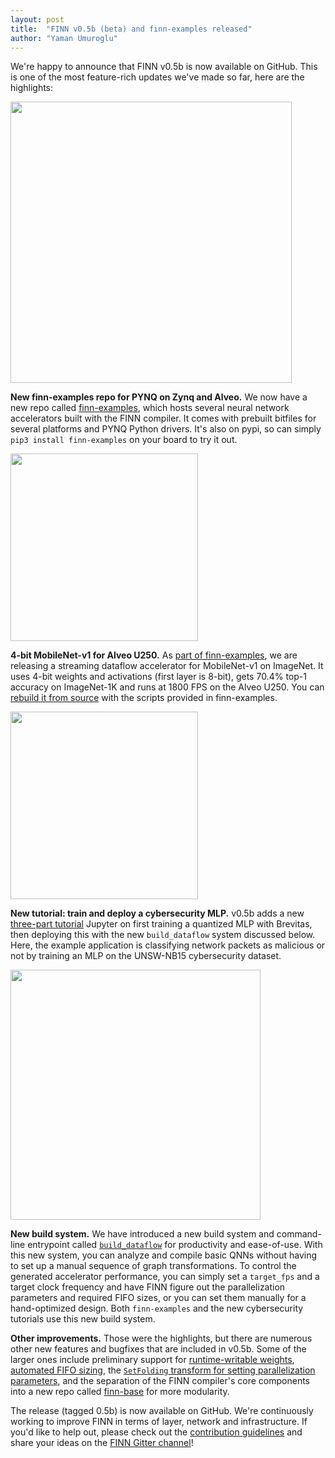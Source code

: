 ```yaml
---
layout: post
title:  "FINN v0.5b (beta) and finn-examples released"
author: "Yaman Umuroglu"
---
```


We're happy to announce that FINN v0.5b is now available on GitHub. This is
one of the most feature-rich updates we've made so far, here are the highlights:

<a href="https://github.com/Xilinx/finn-examples" target="_blank">
<img src="https://xilinx.github.io/finn/img/finn-examples-header.png" width="450" align="center"/>
</a>

**New finn-examples repo for PYNQ on Zynq and Alveo.** We now have a new repo
called [finn-examples](https://github.com/Xilinx/finn-examples), which hosts
several neural network accelerators built with the FINN compiler. It comes with
prebuilt bitfiles for several platforms and PYNQ Python drivers. It's also on
pypi, so can simply `pip3 install finn-examples` on your board to try it out.

<a href="https://github.com/Xilinx/finn-examples/blob/main/finn_examples/notebooks/2_imagenet_with_mobilenet_v1.ipynb" target="_blank">
<img src="https://xilinx.github.io/finn/img/imagenet.jpg" width="300" align="center"/>
</a>

**4-bit MobileNet-v1 for Alveo U250.** As [part of finn-examples](https://github.com/Xilinx/finn-examples/blob/main/finn_examples/notebooks/2_imagenet_with_mobilenet_v1.ipynb),
we are releasing a streaming dataflow accelerator for MobileNet-v1 on ImageNet.
It uses 4-bit weights and activations (first layer is 8-bit), gets 70.4% top-1
accuracy on ImageNet-1K and runs at 1800 FPS on the Alveo U250.
You can [rebuild it from source](https://github.com/Xilinx/finn-examples/tree/main/build/mobilenet-v1)
with the scripts provided in finn-examples.

<a href="https://github.com/Xilinx/finn/tree/master/notebooks/end2end_example/cybersecurity" target="_blank">
<img src="https://xilinx.github.io/finn/img/cybsec.jpeg" width="300" align="center"/>
</a>

**New tutorial: train and deploy a cybersecurity MLP.** v0.5b adds a new [three-part tutorial](https://github.com/Xilinx/finn/tree/master/notebooks/end2end_example/cybersecurity)
Jupyter on first training a quantized MLP with Brevitas, then deploying this
with the new `build_dataflow` system discussed below.  Here, the example application
is classifying network packets as malicious or not by training an MLP on the
UNSW-NB15 cybersecurity dataset.

<a href="https://finn.readthedocs.io/en/latest/command_line.html" target="_blank">
<img src="https://xilinx.github.io/finn/img/build-cfg.png" width="400" align="center"/>
</a>

**New build system.** We have introduced a new build system
and command-line entrypoint called [`build_dataflow`](https://finn.readthedocs.io/en/latest/command_line.html) for productivity and ease-of-use. With this new system,
you can analyze and compile basic QNNs without having to set up a manual
sequence of graph transformations. To control the generated accelerator
performance, you can simply set a `target_fps` and a target clock frequency
and have FINN figure out the parallelization parameters and required FIFO sizes,
or you can set them manually for a hand-optimized design. Both `finn-examples`
and the new cybersecurity tutorials use this new build system.

**Other improvements.** Those were the highlights, but there are numerous other
new features and bugfixes that are included in v0.5b. Some of the larger ones
include preliminary support for [runtime-writable weights](https://github.com/Xilinx/finn/pull/234),
[automated FIFO sizing](https://github.com/Xilinx/finn/pull/232),
the [`SetFolding` transform for setting parallelization parameters](https://github.com/Xilinx/finn/pull/251),
and the separation of the FINN compiler's core components into a new repo
called [finn-base](https://github.com/Xilinx/finn-base/) for more modularity.

The release (tagged 0.5b) is now available on GitHub.
We're continuously working to improve FINN in terms of layer, network and
infrastructure.
If you'd like to help out, please check out the <a href="https://github.com/Xilinx/finn/blob/master/CONTRIBUTING.md">contribution guidelines</a> and
share your ideas on the <a href="https://gitter.im/xilinx-finn/community">FINN Gitter channel</a>!
